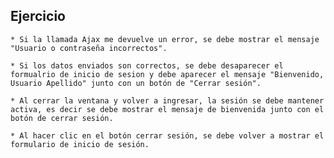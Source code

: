 ## Ejercicio
    * Si la llamada Ajax me devuelve un error, se debe mostrar el mensaje "Usuario o contraseña incorrectos".

    * Si los datos enviados son correctos, se debe desaparecer el formualrio de inicio de sesion y debe aparecer el mensaje "Bienvenido, Usuario Apellido" junto con un botón de "Cerrar sesión".

    * Al cerrar la ventana y volver a ingresar, la sesión se debe mantener activa, es decir se debe mostrar el mensaje de bienvenida junto con el botón de cerrar sesión.

    * Al hacer clic en el botón cerrar sesión, se debe volver a mostrar el formulario de inicio de sesión.